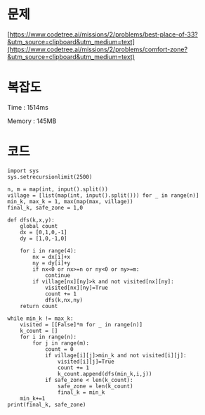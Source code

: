 # 문제
[https://www.codetree.ai/missions/2/problems/best-place-of-33?&utm_source=clipboard&utm_medium=text](https://www.codetree.ai/missions/2/problems/comfort-zone?&utm_source=clipboard&utm_medium=text)

# 복잡도
Time : 1514ms <p>
Memory : 145MB

# 코드
```
import sys
sys.setrecursionlimit(2500)

n, m = map(int, input().split())
village = [list(map(int, input().split())) for _ in range(n)]
min_k, max_k = 1, max(map(max, village))
final_k, safe_zone = 1,0

def dfs(k,x,y):
    global count
    dx = [0,1,0,-1]
    dy = [1,0,-1,0]

    for i in range(4):
        nx = dx[i]+x
        ny = dy[i]+y
        if nx<0 or nx>=n or ny<0 or ny>=m:
            continue
        if village[nx][ny]>k and not visited[nx][ny]:
            visited[nx][ny]=True
            count += 1
            dfs(k,nx,ny)
    return count

while min_k != max_k:
    visited = [[False]*m for _ in range(n)]
    k_count = []
    for i in range(n):
        for j in range(m):
            count = 0
            if village[i][j]>min_k and not visited[i][j]:
                visited[i][j]=True
                count += 1
                k_count.append(dfs(min_k,i,j))
            if safe_zone < len(k_count):
                safe_zone = len(k_count)
                final_k = min_k
    min_k+=1
print(final_k, safe_zone)
```
